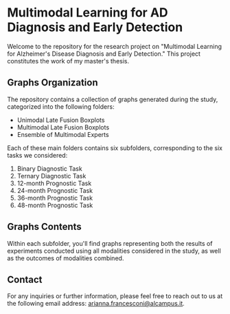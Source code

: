 # Multimodal Learning for AD Diagnosis and Early Detection

Welcome to the repository for the research project on "Multimodal Learning for Alzheimer's Disease Diagnosis and Early Detection." This project constitutes the work of my master's thesis.

## Graphs Organization
The repository contains a collection of graphs generated during the study, categorized into the following folders:

- Unimodal Late Fusion Boxplots
- Multimodal Late Fusion Boxplots
- Ensemble of Multimodal Experts

Each of these main folders contains six subfolders, corresponding to the six tasks we considered:

1. Binary Diagnostic Task
2. Ternary Diagnostic Task
3. 12-month Prognostic Task
4. 24-month Prognostic Task
5. 36-month Prognostic Task
6. 48-month Prognostic Task

## Graphs Contents
Within each subfolder, you'll find graphs representing both the results of experiments conducted using all modalities considered in the study, as well as the outcomes of modalities combined.

## Contact
For any inquiries or further information, please feel free to reach out to us at the following email address: [arianna.francesconi@alcampus.it](mailto:arianna.francesconi@alcampus.it).
